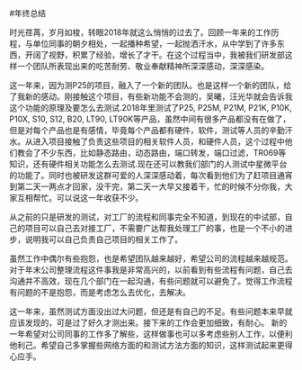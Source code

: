 #年终总结

时光荏苒，岁月如梭，转眼2018年就这么悄悄的过去了。回顾一年来的工作历程，与单位同事的朝夕相处，一起播种希望，一起抛洒汗水，从中学到了许多东西，开阔了视野，积累了经验，增长了才干。在这个过程当中，我被我们研发部这样一个团队所表现出来的吃苦耐劳、敬业奉献精神所深深感动，深深感染。

这一年来，因为测P25的项目，融入了一个新的团队。也是这样一个新的团队，给了我新的感动。刚接触这个项目，有些新功能不会测的，吴曦，汪光华就会告诉我这个功能的原理及要怎么去测试.2018年里测试了P25, P25M, P21M, P21K, P10K, P10X, S10, S12, B20, LT90, LT90K等产品，虽然中间有很多产品都没有在做了，但是对每个产品也是有感情，毕竟每个产品都有硬件，软件，测试等人员的辛勤汗水。从进入项目接触了负责这些项目的相关软件人员，和硬件人员，这个过程中他们教会了不少东西，比如静态路由，动态路由，端口转发，端口过滤，TR069等知识，还有硬件相关功能怎么去测试.现在还可以教我们部门的人测试中星微平台的功能了。同时也被研发这群可爱的人深深感动着，每次看到他们为了赶项目通宵到第二天一两点才回家，没干完，第二天一大早又接着干，忙的时候不分你我，大家互相帮忙。可以说这一年收获不少。

从之前的只是研发的测试，对工厂的流程和同事完全不知道，到现在的中试部，自己的项目可以自己去对接工厂，不需要广达帮我处理工厂的事，也是一个不小的进步，说明我可以自己负责自己项目的相关工作了。

虽然工作中偶尔有些抱怨，也是希望团队越来越好，希望公司的流程越来越规范。对于年末公司整理流程这件事我是非常高兴的，以前看到有些流程有问题，自己去沟通并不高效，现在几个部门在一起沟通，有些问题就可以避免了。觉得工作流程有问题的不是抱怨，而是考虑怎么去优化，去解决。

这一年来，虽然测试方面没出过大问题，但还是有自己的不足。有些问题本来早就应该发现的，可是过了好久才测出来。接下来的工作会更加细致，有耐心。
新的一年希望对公司同事的工作多了解些，这样做事也可以多考虑些别人工作，以便利他利己。希望自己多掌握些网络方面的和测试方法方面的知识，这样测试起来更得心应手。

